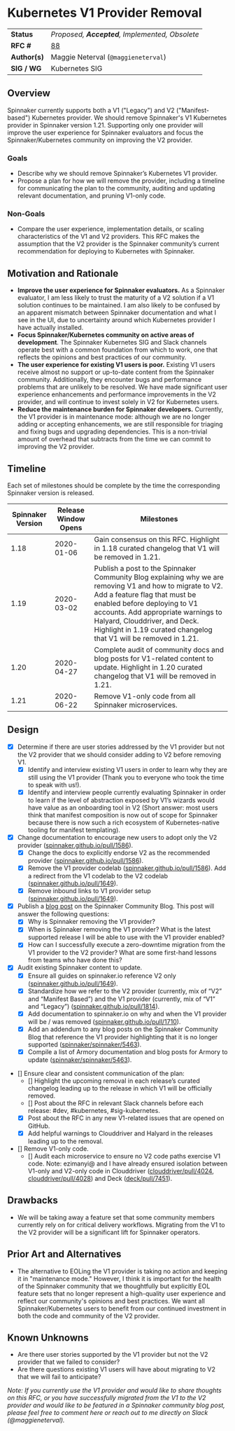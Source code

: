 # Kubernetes V1 Provider Removal

| | |
|-|-|
| **Status**     | _Proposed, **Accepted**, Implemented, Obsolete_ |
| **RFC #**      | [88](https://github.com/spinnaker/governance/pull/88) |
| **Author(s)**  | Maggie Neterval (`@maggieneterval`) |
| **SIG / WG**   | Kubernetes SIG |

## Overview

Spinnaker currently supports both a V1 ("Legacy") and V2 ("Manifest-based") Kubernetes provider.
We should remove Spinnaker's V1 Kubernetes provider in Spinnaker version 1.21.
Supporting only one provider will improve the user experience for Spinnaker evaluators
and focus the Spinnaker/Kubernetes community on improving the V2 provider.

### Goals

- Describe why we should remove Spinnaker’s Kubernetes V1 provider.
- Propose a plan for how we will remove the provider, including a timeline for communicating the plan to the community, auditing and updating relevant documentation, and pruning V1-only code.

### Non-Goals

- Compare the user experience, implementation details, or scaling characteristics of the V1 and V2 providers.
This RFC makes the assumption that the V2 provider is the Spinnaker community’s current recommendation for deploying to Kubernetes with Spinnaker.


## Motivation and Rationale

- **Improve the user experience for Spinnaker evaluators.**
 As a Spinnaker evaluator, I am less likely to trust the maturity of a V2 solution if a V1 solution continues to be maintained.
 I am also likely to be confused by an apparent mismatch between Spinnaker documentation and what I see in the UI, due to uncertainty around which Kubernetes provider I have actually installed.
- **Focus Spinnaker/Kubernetes community on active areas of development**.
The Spinnaker Kubernetes SIG and Slack channels operate best with a common foundation from which to work, one that reflects the opinions and best practices of our community.
- **The user experience for existing V1 users is poor.**
  Existing V1 users receive almost no support or up-to-date content from the Spinnaker community.
  Additionally, they encounter bugs and performance problems that are unlikely to be resolved.
  We have made significant user experience enhancements and performance improvements in the V2 provider, and will continue to invest solely in V2 for Kubernetes users.
- **Reduce the maintenance burden for Spinnaker developers.**
  Currently, the V1 provider is in maintenance mode: although we are no longer adding or accepting enhancements, we are still responsible for triaging and fixing bugs and upgrading dependencies.
  This is a non-trivial amount of overhead that subtracts from the time we can commit to improving the V2 provider.

## Timeline

Each set of milestones should be complete by the time the corresponding Spinnaker version is released.

| Spinnaker Version | Release Window Opens | Milestones |
|-------------------|----------------------|------------|
| 1.18              | 2020-01-06           | Gain consensus on this RFC. Highlight in 1.18 curated changelog that V1 will be removed in 1.21.
| 1.19              | 2020-03-02           | Publish a post to the Spinnaker Community Blog explaining why we are removing V1 and how to migrate to V2. Add a feature flag that must be enabled before deploying to V1 accounts. Add appropriate warnings to Halyard, Clouddriver, and Deck. Highlight in 1.19 curated changelog that V1 will be removed in 1.21.
| 1.20              | 2020-04-27           | Complete audit of community docs and blog posts for V1-related content to update. Highlight in 1.20 curated changelog that V1 will be removed in 1.21.
| 1.21              | 2020-06-22           | Remove V1-only code from all Spinnaker microservices.

## Design

- [x] Determine if there are user stories addressed by the V1 provider but not the V2 provider that we should consider adding to V2 before removing V1.
  - [x] Identify and interview existing V1 users in order to learn why they are still using the V1 provider (Thank you to everyone who took the time to speak with us!).
  - [x] Identify and interview people currently evaluating Spinnaker in order to learn if the level of abstraction exposed by V1’s wizards would have value as an onboarding tool in V2
  (Short answer: most users think that manifest composition is now out of scope for Spinnaker because there is now such a rich ecosystem of Kubernetes-native tooling for manifest templating).

- [x] Change documentation to encourage new users to adopt only the V2 provider ([spinnaker.github.io/pull/1586](https://github.com/spinnaker/spinnaker.github.io/pull/1586)).
  - [x] Change the docs to explicitly endorse V2 as the recommended provider ([spinnaker.github.io/pull/1586](https://github.com/spinnaker/spinnaker.github.io/pull/1586)).
  - [x] Remove the V1 provider codelab ([spinnaker.github.io/pull/1586](https://github.com/spinnaker/spinnaker.github.io/pull/1586)). Add a redirect from the V1 codelab to the V2 codelab ([spinnaker.github.io/pull/1649](https://github.com/spinnaker/spinnaker.github.io/pull/1649)).
  - [x] Remove inbound links to V1 provider setup ([spinnaker.github.io/pull/1649](https://github.com/spinnaker/spinnaker.github.io/pull/1649)).
  
- [x] Publish a [blog post](https://blog.spinnaker.io/farewell-to-the-kubernetes-v1-provider-79d93861c6e4) on the Spinnaker Community Blog. This post will answer the following questions:
  - [x] Why is Spinnaker removing the V1 provider?
  - [x] When is Spinnaker removing the V1 provider? What is the latest supported release I will be able to use with the V1 provider enabled?
  - [x] How can I successfully execute a zero-downtime migration from the V1 provider to the V2 provider? What are some first-hand lessons from teams who have done this?

- [x] Audit existing Spinnaker content to update.
  - [x] Ensure all guides on spinnaker.io reference V2 only ([spinnaker.github.io/pull/1649](https://github.com/spinnaker/spinnaker.github.io/pull/1649)).
  - [x] Standardize how we refer to the V2 provider (currently, mix of “V2” and “Manifest Based”) and the V1 provider (currently, mix of “V1” and “Legacy”) ([spinnaker.github.io/pull/1814](https://github.com/spinnaker/spinnaker.github.io/pull/1814)).
  - [x] Add documentation to spinnaker.io on why and when the V1 provider will be / was removed ([spinnaker.github.io/pull/1710](https://github.com/spinnaker/spinnaker.github.io/pull/1710)).
  - [x] Add an addendum to any blog posts on the Spinnaker Community Blog that reference the V1 provider highlighting that it is no longer supported ([spinnaker/spinnaker/5463](https://github.com/spinnaker/spinnaker/issues/5463)).
  - [x] Compile a list of Armory documentation and blog posts for Armory to update ([spinnaker/spinnaker/5463](https://github.com/spinnaker/spinnaker/issues/5463)).
  
- [] Ensure clear and consistent communication of the plan:
  - [] Highlight the upcoming removal in each release’s curated changelog leading up to the release in which V1 will be officially removed.
  - [] Post about the RFC in relevant Slack channels before each release: #dev, #kubernetes, #sig-kubernetes.
  - [x] Post about the RFC in any new V1-related issues that are opened on GitHub.
  - [x] Add helpful warnings to Clouddriver and Halyard in the releases leading up to the removal.

- [] Remove V1-only code.
  - [] Audit each microservice to ensure no V2 code paths exercise V1 code.
    Note: ezimanyi@ and I have already ensured isolation between V1-only and V2-only code in Clouddriver ([clouddriver/pull/4024](https://github.com/spinnaker/clouddriver/pull/4024), [clouddriver/pull/4028](https://github.com/spinnaker/clouddriver/pull/4028)) and Deck ([deck/pull/7451](https://github.com/spinnaker/deck/pull/7451)).
 
## Drawbacks

- We will be taking away a feature set that some community members currently rely on for critical delivery workflows.
  Migrating from the V1 to the V2 provider will be a significant lift for Spinnaker operators. 

## Prior Art and Alternatives

- The alternative to EOLing the V1 provider is taking no action and keeping it in "maintenance mode."
However, I think it is important for the health of the Spinnaker community that we thoughtfully but explicitly EOL feature sets that no longer represent
a high-quality user experience and reflect our community's opinions and best practices.
We want all Spinnaker/Kubernetes users to benefit from our continued investment in both the code and community of the V2 provider.

## Known Unknowns

- Are there user stories supported by the V1 provider but not the V2 provider that we failed to consider?
- Are there questions existing V1 users will have about migrating to V2 that we will fail to anticipate?

*Note: If you currently use the V1 provider and would like to share thoughts on this RFC,
or you have successfully migrated from the V1 to the V2 provider and would like to be featured
in a Spinnaker community blog post, please feel free to comment here or reach out
to me directly on Slack (@maggieneterval).*
